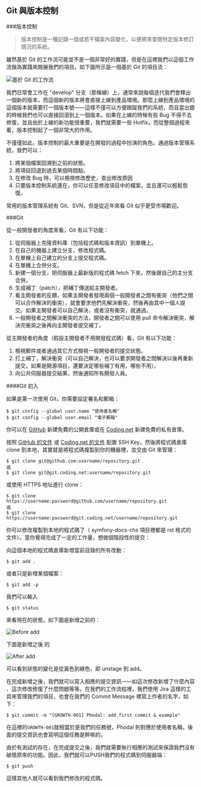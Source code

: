 Git 與版本控制
---

###版本控制

> 版本控制是一種記錄一個或若干檔案內容變化，以便將來查閱特定版本修訂情況的系統。

雖然基於 Git 的工作流可能並不是一個非常好的實踐，但是在這裡我們以這個工作流做為實踐來開展我們的項目。如下圖所示是一個基於 Git 的項目流：

![基於 Git 的工作流](assets/article/chapter3/gitflow.png)

我們日常會工作在 "develop" 分支（那條線）上，通常來說每個迭代我們會釋出一個新的版本，而這個新的版本將會直接上線到產品環境。那麼上線到產品環境的這個版本就需要打一個版本號——這樣不僅可以方便跟蹤我們的系統，而且當出錯的時候我們也可以直接回滾到上一個版本。如果在上線的時候有些 Bug 不得不去修復，並且由於上線的新功能很重要，我們就需要一些 Hotfix。而從整個過程來看，版本控制起了一個非常大的作用。

不僅僅如此，版本控制的最大重要是在開發的過程中扮演的角色。通過版本管理系統，我們可以：

1. 將某個檔案回溯到之前的狀態。
2. 將項目回退到過去某個時間點。
3. 在修改 Bug 時，可以檢視修改歷史，查出修改原因
4. 只要版本控制系統還在，你可以任意修改項目中的檔案，並且還可以輕鬆恢復。

常用的版本管理系統有 Git、SVN，但是從近年來看 Git 似乎更受市場歡迎。

###Git

從一般開發者的角度來看，Git 有以下功能：

1. 從伺服器上克隆資料庫（包括程式碼和版本資訊）到單機上。
2. 在自己的機器上建立分支，修改程式碼。
3. 在單機上自己建立的分支上提交程式碼。
4. 在單機上合併分支。
5. 新建一個分支，把伺服器上最新版的程式碼 fetch 下來，然後跟自己的主分支合併。
6. 生成補丁（patch），把補丁傳送給主開發者。
7. 看主開發者的反饋，如果主開發者發現兩個一般開發者之間有衝突（他們之間可以合作解決的衝突），就會要求他們先解決衝突，然後再由其中一個人提交。如果主開發者可以自己解決，或者沒有衝突，就通過。
8. 一般開發者之間解決衝突的方法，開發者之間可以使用 pull 命令解決衝突，解決完衝突之後再向主開發者提交補丁。

從主開發者的角度（假設主開發者不用開發程式碼）看，Git 有以下功能：

1. 檢視郵件或者通過其它方式檢視一般開發者的提交狀態。
2. 打上補丁，解決衝突（可以自己解決，也可以要求開發者之間解決以後再重新提交，如果是開源項目，還要決定哪些補丁有用，哪些不用）。
3. 向公共伺服器提交結果，然後通知所有開發人員。

####Git 初入

如果是第一次使用 Git，你需要設定署名和郵箱：

```
$ git config --global user.name "使用者名稱"
$ git config --global user.email "電子郵箱"
```

你可以在 [GitHub](https://github.com) 新建免費的公開倉庫或在 [Coding.net](https://coding.net) 新建免費的私有倉庫。

按照 [GitHub 的文件](https://help.github.com/articles/generating-an-ssh-key/) 或 [Coding.net 的文件](https://coding.net/help/doc/account/ssh-key.html) 配置 SSH Key，然後將程式碼倉庫 clone 到本地，其實就是將程式碼複製到你的機器裡，並交由 Git 來管理：

```
$ git clone git@github.com:username/repository.git
或
$ git clone git@git.coding.net:username/repository.git
```

或使用 HTTPS 地址進行 clone：

```
$ git clone https://username:password@github.com/username/repository.git
或
$ git clone https://username:password@git.coding.net/username/repository.git
```

你可以修改複製到本地的程式碼了（ symfony-docs-chs 項目裡都是 rst 格式的文件）。當你覺得完成了一定的工作量，想做個階段性的提交：

向這個本地的程式碼倉庫新增當前目錄的所有改動：

```
$ git add .
```

或者只是新增某個檔案：

```
$ git add -p
```

我們可以輸入

```
$ git status
```

來看現在的狀態，如下圖是新增之前的：

![Before add](assets/article/chapter3/before-add.png)

下面是新增之後 的

![After add](assets/article/chapter3/after-add.png)

可以看到狀態的變化是從黃色到綠色，即 unstage 到 add。

在完成新增之後，我們就可以寫入相應的提交資訊——如這次修改新增了什麼內容 、這次修改修復了什麼問題等等。在我們的工作流程裡，我們使用 Jira 這樣的工具來管理我們的項目，也會在我們的 Commit Message 裡寫上作者的名字，如下：

```
$ git commit -m "[GROWTH-001] Phodal: add first commit & example"
```

在這裡的``GROWTH-001``就相當於是我們的任務號，Phodal 則對應於使用者名稱，後面的提交資訊也會寫明這個任務是幹嘛的。

由於有測試的存在，在完成提交之後，我們就需要執行相應的測試來保證我們沒有破壞原來的功能。因此，我們就可以PUSH我們的程式碼到伺服器端：

```
$ git push
```

這樣其他人就可以看到我們修改的程式碼。

